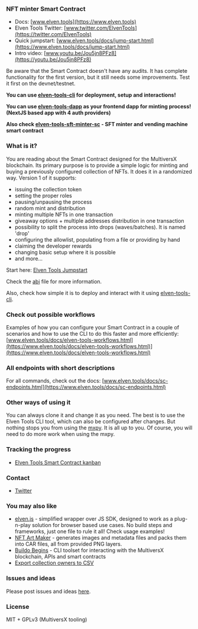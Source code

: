 ### NFT minter Smart Contract 

- Docs: [www.elven.tools](https://www.elven.tools)
- Elven Tools Twitter: [www.twitter.com/ElvenTools](https://twitter.com/ElvenTools)
- Quick jumpstart: [www.elven.tools/docs/jump-start.html](https://www.elven.tools/docs/jump-start.html)
- Intro video: [www.youtu.be/Jou5jn8PFz8](https://youtu.be/Jou5jn8PFz8)

Be aware that the Smart Contract doesn't have any audits. It has complete functionality for the first version, but it still needs some improvements. Test it first on the devnet/testnet.

**You can use [elven-tools-cli](https://github.com/ElvenTools/elven-tools-cli) for deployment, setup and interactions!**

**You can use [elven-tools-dapp](https://github.com/ElvenTools/elven-tools-dapp) as your frontend dapp for minting process! (NextJS based app with 4 auth providers)**

**Also check [elven-tools-sft-minter-sc](https://github.com/ElvenTools/elven-tools-sft-minter-sc) - SFT minter and vending machine smart contract**

### What is it?

You are reading about the Smart Contract designed for the MultiversX blockchain. Its primary purpose is to provide a simple logic for minting and buying a previously configured collection of NFTs. It does it in a randomized way. Version 1 of it supports:

- issuing the collection token
- setting the proper roles
- pausing/unpausing the process
- random mint and distribution
- minting multiple NFTs in one transaction
- giveaway options + multiple addresses distribution in one transaction
- possibility to split the process into drops (waves/batches). It is named 'drop'
- configuring the allowlist, populating from a file or providing by hand
- claiming the developer rewards
- changing basic setup where it is possible
- and more...

Start here: [Elven Tools Jumpstart](https://www.elven.tools/docs/jump-start.html)

Check the [abi](https://github.com/ElvenTools/elven-nft-minter-sc/blob/main/output/elven-nft-minter.abi.json) file for more information.

Also, check how simple it is to deploy and interact with it using [elven-tools-cli](https://github.com/ElvenTools/elven-tools-cli).

### Check out possible workflows

Examples of how you can configure your Smart Contract in a couple of scenarios and how to use the CLI to do this faster and more efficiently: [www.elven.tools/docs/elven-tools-workflows.html](https://www.elven.tools/docs/elven-tools-workflows.html)](https://www.elven.tools/docs/elven-tools-workflows.html)

### All endpoints with short descriptions

For all commands, check out the docs: [www.elven.tools/docs/sc-endpoints.html](https://www.elven.tools/docs/sc-endpoints.html)

### Other ways of using it

You can always clone it and change it as you need. The best is to use the Elven Tools CLI tool, which can also be configured after changes. But nothing stops you from using the [mxpy](https://docs.multiversx.com/sdk-and-tools/sdk-py/). It is all up to you. Of course, you will need to do more work when using the mxpy.

### Tracking the progress

- [Elven Tools Smart Contract kanban](https://github.com/orgs/ElvenTools/projects/4)

### Contact

- [Twitter](https://twitter.com/JulianCwirko)

### You may also like

- [elven.js](https://github.com/juliancwirko/elven.js) - simplified wrapper over JS SDK, designed to work as a plug-n-play solution for browser based use cases. No build steps and frameworks, just one file to rule it all! Check usage examples!
- [NFT Art Maker](https://github.com/juliancwirko/nft-art-maker) - generates images and metadata files and packs them into CAR files, all from provided PNG layers.
- [Buildo Begins](https://github.com/xdevguild/buildo-begins) - CLI toolset for interacting with the MultiversX blockchain, APIs and smart contracts
- [Export collection owners to CSV](https://github.com/ElvenTools/elven-tools-collection-owners-csv)

### Issues and ideas

Please post issues and ideas [here](https://github.com/ElvenTools/elven-nft-minter-sc/issues).

### License

MIT + GPLv3 (MultiversX tooling)
